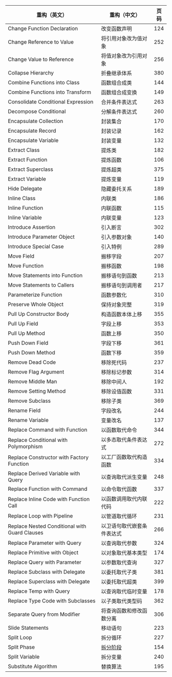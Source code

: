 | 重构（英文）                                  | 重构（中文）                                                                                                                                                               | 页码 |
| --------------------------------------------- | -------------------------------------------------------------------------------------------------------------------------------------------------------------------------- | ---- |
| Change Function Declaration                   | 改变函数声明                                                                                                                                                               | 124  |
| Change Reference to Value                     | 将引用对象改为值对象                                                                                                                                                       | 252  |
| Change Value to Reference                     | 将值对象改为引用对象                                                                                                                                                       | 256  |
| Collapse Hierarchy                            | 折叠继承体系                                                                                                                                                               | 380  |
| Combine Functions into Class                  | 函数组合成类                                                                                                                                                               | 144  |
| Combine Functions into Transform              | 函数组合成变换                                                                                                                                                             | 149  |
| Consolidate Conditional Expression            | 合并条件表达式                                                                                                                                                             | 263  |
| Decompose Conditional                         | 分解条件表达式                                                                                                                                                             | 260  |
| Encapsulate Collection                        | 封装集合                                                                                                                                                                   | 170  |
| Encapsulate Record                            | 封装记录                                                                                                                                                                   | 162  |
| Encapsulate Variable                          | 封装变量                                                                                                                                                                   | 132  |
| Extract Class                                 | 提炼类                                                                                                                                                                     | 182  |
| Extract Function                              | 提炼函数                                                                                                                                                                   | 106  |
| Extract Superclass                            | 提炼超类                                                                                                                                                                   | 375  |
| Extract Variable                              | 提炼变量                                                                                                                                                                   | 119  |
| Hide Delegate                                 | 隐藏委托关系                                                                                                                                                               | 189  |
| Inline Class                                  | 内联类                                                                                                                                                                     | 186  |
| Inline Function                               | 内联函数                                                                                                                                                                   | 115  |
| Inline Variable                               | 内联变量                                                                                                                                                                   | 123  |
| Introduce Assertion                           | 引入断言                                                                                                                                                                   | 302  |
| Introduce Parameter Object                    | 引入参数对象                                                                                                                                                               | 140  |
| Introduce Special Case                        | 引入特例                                                                                                                                                                   | 289  |
| Move Field                                    | 搬移字段                                                                                                                                                                   | 207  |
| Move Function                                 | 搬移函数                                                                                                                                                                   | 198  |
| Move Statements into Function                 | 搬移语句到函数                                                                                                                                                             | 213  |
| Move Statements to Callers                    | 搬移语句到调用者                                                                                                                                                           | 217  |
| Parameterize Function                         | 函数参数化                                                                                                                                                                 | 310  |
| Preserve Whole Object                         | 保持对象完整                                                                                                                                                               | 319  |
| Pull Up Constructor Body                      | 构造函数本体上移                                                                                                                                                           | 355  |
| Pull Up Field                                 | 字段上移                                                                                                                                                                   | 353  |
| Pull Up Method                                | 函数上移                                                                                                                                                                   | 350  |
| Push Down Field                               | 字段下移                                                                                                                                                                   | 361  |
| Push Down Method                              | 函数下移                                                                                                                                                                   | 359  |
| Remove Dead Code                              | 移除死代码                                                                                                                                                                 | 237  |
| Remove Flag Argument                          | 移除标记参数                                                                                                                                                               | 314  |
| Remove Middle Man                             | 移除中间人                                                                                                                                                                 | 192  |
| Remove Setting Method                         | 移除设值函数                                                                                                                                                               | 331  |
| Remove Subclass                               | 移除子类                                                                                                                                                                   | 369  |
| Rename Field                                  | 字段改名                                                                                                                                                                   | 244  |
| Rename Variable                               | 变量改名                                                                                                                                                                   | 137  |
| Replace Command with Function                 | 以函数取代命令                                                                                                                                                             | 344  |
| Replace Conditional with Polymorphism         | 以多态取代条件表达式                                                                                                                                                       | 272  |
| Replace Constructor with Factory Function     | 以工厂函数取代构造函数                                                                                                                                                     | 334  |
| Replace Derived Variable with Query           | 以查询取代派生变量                                                                                                                                                         | 248  |
| Replace Function with Command                 | 以命令取代函数                                                                                                                                                             | 337  |
| Replace Inline Code with Function Call        | 以函数调用取代内联代码                                                                                                                                                     | 222  |
| Replace Loop with Pipeline                    | 以管道取代循环                                                                                                                                                             | 231  |
| Replace Nested Conditional with Guard Clauses | 以卫语句取代嵌套条件表达式                                                                                                                                                 | 266  |
| Replace Parameter with Query                  | 以查询取代参数                                                                                                                                                             | 324  |
| Replace Primitive with Object                 | 以对象取代基本类型                                                                                                                                                         | 174  |
| Replace Query with Parameter                  | 以参数取代查询                                                                                                                                                             | 327  |
| Replace Subclass with Delegate                | 以委托取代子类                                                                                                                                                             | 381  |
| Replace Superclass with Delegate              | 以委托取代超类                                                                                                                                                             | 399  |
| Replace Temp with Query                       | 以查询取代临时变量                                                                                                                                                         | 178  |
| Replace Type Code with Subclasses             | 以子类取代类型码                                                                                                                                                           | 362  |
| Separate Query from Modifier                  | 将查询函数和修改函数分离                                                                                                                                                   | 306  |
| Slide Statements                              | 移动语句                                                                                                                                                                   | 223  |
| Split Loop                                    | 拆分循环                                                                                                                                                                   | 227  |
| Split Phase                                   | [拆分阶段](https://github.com/HenryC-3/refactor-technique-practice/compare/a3b491d7a484201c7868231a7cf4651393011899...0065fdf3115b56d0a3b2e9afde45da0ec1da9885?diff=split) | 154  |
| Split Variable                                | 拆分变量                                                                                                                                                                   | 240  |
| Substitute Algorithm                          | 替换算法                                                                                                                                                                   | 195  |
